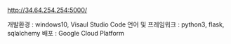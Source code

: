 http://34.64.254.254:5000/


개발환경 : windows10, Visaul Studio Code
언어 및 프레임워크 : python3, flask, sqlalchemy
배포 : Google Cloud Platform
